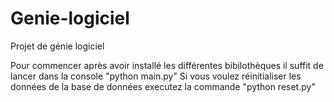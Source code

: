 # Genie-logiciel

Projet de génie logiciel

Pour commencer après avoir installé les différentes bibilothèques il suffit de lancer dans la console "python main.py"
Si vous voulez réinitialiser les données de la base de données executez la commande "python reset.py"
